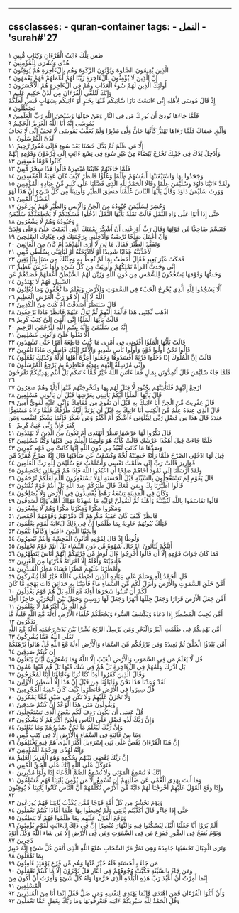 
---
cssclasses:
    - quran-container
tags:
    - النمل
    - 'surah#'27
---

طس تِلْكَ ءَايَتُ الْقُرْءَانِ وَكِتَابٍ مُّبِينٍ  ١<br>
هُدًى وَبُشْرَى لِلْمُؤْمِنِينَ  ٢<br>
الَّذِينَ يُقِيمُونَ الصَّلَوةَ وَيُؤْتُونَ الزَّكَوةَ وَهُم بِالْءَاخِرَةِ هُمْ يُوقِنُونَ  ٣<br>
إِنَّ الَّذِينَ لَا يُؤْمِنُونَ بِالْءَاخِرَةِ زَيَّنَّا لَهُمْ أَعْمَلَهُمْ فَهُمْ يَعْمَهُونَ  ٤<br>
أُولَئِكَ الَّذِينَ لَهُمْ سُوءُ الْعَذَابِ وَهُمْ فِى الْءَاخِرَةِ هُمُ الْأَخْسَرُونَ  ٥<br>
وَإِنَّكَ لَتُلَقَّى الْقُرْءَانَ مِن لَّدُنْ حَكِيمٍ عَلِيمٍ  ٦<br>
إِذْ قَالَ مُوسَى لِأَهْلِهِ إِنِّى ءَانَسْتُ نَارًا سََٔاتِيكُم مِّنْهَا بِخَبَرٍ أَوْ ءَاتِيكُم بِشِهَابٍ قَبَسٍ لَّعَلَّكُمْ تَصْطَلُونَ  ٧<br>
فَلَمَّا جَاءَهَا نُودِىَ أَن بُورِكَ مَن فِى النَّارِ وَمَنْ حَوْلَهَا وَسُبْحَنَ اللَّهِ رَبِّ الْعَلَمِينَ  ٨<br>
يَمُوسَى إِنَّهُ أَنَا اللَّهُ الْعَزِيزُ الْحَكِيمُ  ٩<br>
وَأَلْقِ عَصَاكَ فَلَمَّا رَءَاهَا تَهْتَزُّ كَأَنَّهَا جَانٌّ وَلَّى مُدْبِرًا وَلَمْ يُعَقِّبْ يَمُوسَى لَا تَخَفْ إِنِّى لَا يَخَافُ لَدَىَّ الْمُرْسَلُونَ  ١۰<br>
إِلَّا مَن ظَلَمَ ثُمَّ بَدَّلَ حُسْنًا بَعْدَ سُوءٍ فَإِنِّى غَفُورٌ رَّحِيمٌ  ١١<br>
وَأَدْخِلْ يَدَكَ فِى جَيْبِكَ تَخْرُجْ بَيْضَاءَ مِنْ غَيْرِ سُوءٍ فِى تِسْعِ ءَايَتٍ إِلَى فِرْعَوْنَ وَقَوْمِهِ إِنَّهُمْ كَانُوا قَوْمًا فَسِقِينَ  ١٢<br>
فَلَمَّا جَاءَتْهُمْ ءَايَتُنَا مُبْصِرَةً قَالُوا هَذَا سِحْرٌ مُّبِينٌ  ١٣<br>
وَجَحَدُوا بِهَا وَاسْتَيْقَنَتْهَا أَنفُسُهُمْ ظُلْمًا وَعُلُوًّا فَانظُرْ كَيْفَ كَانَ عَقِبَةُ الْمُفْسِدِينَ  ١٤<br>
وَلَقَدْ ءَاتَيْنَا دَاوُدَ وَسُلَيْمَنَ عِلْمًا وَقَالَا الْحَمْدُ لِلَّهِ الَّذِى فَضَّلَنَا عَلَى كَثِيرٍ مِّنْ عِبَادِهِ الْمُؤْمِنِينَ  ١٥<br>
وَوَرِثَ سُلَيْمَنُ دَاوُدَ وَقَالَ يَأَيُّهَا النَّاسُ عُلِّمْنَا مَنطِقَ الطَّيْرِ وَأُوتِينَا مِن كُلِّ شَىْءٍ إِنَّ هَذَا لَهُوَ الْفَضْلُ الْمُبِينُ  ١٦<br>
وَحُشِرَ لِسُلَيْمَنَ جُنُودُهُ مِنَ الْجِنِّ وَالْإِنسِ وَالطَّيْرِ فَهُمْ يُوزَعُونَ  ١٧<br>
حَتَّى إِذَا أَتَوْا عَلَى وَادِ النَّمْلِ قَالَتْ نَمْلَةٌ يَأَيُّهَا النَّمْلُ ادْخُلُوا مَسَكِنَكُمْ لَا يَحْطِمَنَّكُمْ سُلَيْمَنُ وَجُنُودُهُ وَهُمْ لَا يَشْعُرُونَ  ١٨<br>
فَتَبَسَّمَ ضَاحِكًا مِّن قَوْلِهَا وَقَالَ رَبِّ أَوْزِعْنِى أَنْ أَشْكُرَ نِعْمَتَكَ الَّتِى أَنْعَمْتَ عَلَىَّ وَعَلَى وَلِدَىَّ وَأَنْ أَعْمَلَ صَلِحًا تَرْضَىهُ وَأَدْخِلْنِى بِرَحْمَتِكَ فِى عِبَادِكَ الصَّلِحِينَ  ١٩<br>
وَتَفَقَّدَ الطَّيْرَ فَقَالَ مَا لِىَ لَا أَرَى الْهُدْهُدَ أَمْ كَانَ مِنَ الْغَائِبِينَ  ٢۰<br>
لَأُعَذِّبَنَّهُ عَذَابًا شَدِيدًا أَوْ لَأَاذْبَحَنَّهُ أَوْ لَيَأْتِيَنِّى بِسُلْطَنٍ مُّبِينٍ  ٢١<br>
فَمَكَثَ غَيْرَ بَعِيدٍ فَقَالَ أَحَطتُ بِمَا لَمْ تُحِطْ بِهِ وَجِئْتُكَ مِن سَبَإٍ بِنَبَإٍ يَقِينٍ  ٢٢<br>
إِنِّى وَجَدتُّ امْرَأَةً تَمْلِكُهُمْ وَأُوتِيَتْ مِن كُلِّ شَىْءٍ وَلَهَا عَرْشٌ عَظِيمٌ  ٢٣<br>
وَجَدتُّهَا وَقَوْمَهَا يَسْجُدُونَ لِلشَّمْسِ مِن دُونِ اللَّهِ وَزَيَّنَ لَهُمُ الشَّيْطَنُ أَعْمَلَهُمْ فَصَدَّهُمْ عَنِ السَّبِيلِ فَهُمْ لَا يَهْتَدُونَ  ٢٤<br>
أَلَّا يَسْجُدُوا لِلَّهِ الَّذِى يُخْرِجُ الْخَبْءَ فِى السَّمَوَتِ وَالْأَرْضِ وَيَعْلَمُ مَا تُخْفُونَ وَمَا تُعْلِنُونَ  ٢٥<br>
اللَّهُ لَا إِلَهَ إِلَّا هُوَ رَبُّ الْعَرْشِ الْعَظِيمِ  ٢٦<br>
قَالَ سَنَنظُرُ أَصَدَقْتَ أَمْ كُنتَ مِنَ الْكَذِبِينَ  ٢٧<br>
اذْهَب بِّكِتَبِى هَذَا فَأَلْقِهْ إِلَيْهِمْ ثُمَّ تَوَلَّ عَنْهُمْ فَانظُرْ مَاذَا يَرْجِعُونَ  ٢٨<br>
قَالَتْ يَأَيُّهَا الْمَلَؤُا إِنِّى أُلْقِىَ إِلَىَّ كِتَبٌ كَرِيمٌ  ٢٩<br>
إِنَّهُ مِن سُلَيْمَنَ وَإِنَّهُ بِسْمِ اللَّهِ الرَّحْمَنِ الرَّحِيمِ  ٣۰<br>
أَلَّا تَعْلُوا عَلَىَّ وَأْتُونِى مُسْلِمِينَ  ٣١<br>
قَالَتْ يَأَيُّهَا الْمَلَؤُا أَفْتُونِى فِى أَمْرِى مَا كُنتُ قَاطِعَةً أَمْرًا حَتَّى تَشْهَدُونِ  ٣٢<br>
قَالُوا نَحْنُ أُولُوا قُوَّةٍ وَأُولُوا بَأْسٍ شَدِيدٍ وَالْأَمْرُ إِلَيْكِ فَانظُرِى مَاذَا تَأْمُرِينَ  ٣٣<br>
قَالَتْ إِنَّ الْمُلُوكَ إِذَا دَخَلُوا قَرْيَةً أَفْسَدُوهَا وَجَعَلُوا أَعِزَّةَ أَهْلِهَا أَذِلَّةً وَكَذَلِكَ يَفْعَلُونَ  ٣٤<br>
وَإِنِّى مُرْسِلَةٌ إِلَيْهِم بِهَدِيَّةٍ فَنَاظِرَةٌ بِمَ يَرْجِعُ الْمُرْسَلُونَ  ٣٥<br>
فَلَمَّا جَاءَ سُلَيْمَنَ قَالَ أَتُمِدُّونَنِ بِمَالٍ فَمَا ءَاتَىنِ اللَّهُ خَيْرٌ مِّمَّا ءَاتَىكُم بَلْ أَنتُم بِهَدِيَّتِكُمْ تَفْرَحُونَ  ٣٦<br>
ارْجِعْ إِلَيْهِمْ فَلَنَأْتِيَنَّهُم بِجُنُودٍ لَّا قِبَلَ لَهُم بِهَا وَلَنُخْرِجَنَّهُم مِّنْهَا أَذِلَّةً وَهُمْ صَغِرُونَ  ٣٧<br>
قَالَ يَأَيُّهَا الْمَلَؤُا أَيُّكُمْ يَأْتِينِى بِعَرْشِهَا قَبْلَ أَن يَأْتُونِى مُسْلِمِينَ  ٣٨<br>
قَالَ عِفْرِيتٌ مِّنَ الْجِنِّ أَنَا ءَاتِيكَ بِهِ قَبْلَ أَن تَقُومَ مِن مَّقَامِكَ وَإِنِّى عَلَيْهِ لَقَوِىٌّ أَمِينٌ  ٣٩<br>
قَالَ الَّذِى عِندَهُ عِلْمٌ مِّنَ الْكِتَبِ أَنَا ءَاتِيكَ بِهِ قَبْلَ أَن يَرْتَدَّ إِلَيْكَ طَرْفُكَ فَلَمَّا رَءَاهُ مُسْتَقِرًّا عِندَهُ قَالَ هَذَا مِن فَضْلِ رَبِّى لِيَبْلُوَنِى ءَأَشْكُرُ أَمْ أَكْفُرُ وَمَن شَكَرَ فَإِنَّمَا يَشْكُرُ لِنَفْسِهِ وَمَن كَفَرَ فَإِنَّ رَبِّى غَنِىٌّ كَرِيمٌ  ٤۰<br>
قَالَ نَكِّرُوا لَهَا عَرْشَهَا نَنظُرْ أَتَهْتَدِى أَمْ تَكُونُ مِنَ الَّذِينَ لَا يَهْتَدُونَ  ٤١<br>
فَلَمَّا جَاءَتْ قِيلَ أَهَكَذَا عَرْشُكِ قَالَتْ كَأَنَّهُ هُوَ وَأُوتِينَا الْعِلْمَ مِن قَبْلِهَا وَكُنَّا مُسْلِمِينَ  ٤٢<br>
وَصَدَّهَا مَا كَانَت تَّعْبُدُ مِن دُونِ اللَّهِ إِنَّهَا كَانَتْ مِن قَوْمٍ كَفِرِينَ  ٤٣<br>
قِيلَ لَهَا ادْخُلِى الصَّرْحَ فَلَمَّا رَأَتْهُ حَسِبَتْهُ لُجَّةً وَكَشَفَتْ عَن سَاقَيْهَا قَالَ إِنَّهُ صَرْحٌ مُّمَرَّدٌ مِّن قَوَارِيرَ قَالَتْ رَبِّ إِنِّى ظَلَمْتُ نَفْسِى وَأَسْلَمْتُ مَعَ سُلَيْمَنَ لِلَّهِ رَبِّ الْعَلَمِينَ  ٤٤<br>
وَلَقَدْ أَرْسَلْنَا إِلَى ثَمُودَ أَخَاهُمْ صَلِحًا أَنِ اعْبُدُوا اللَّهَ فَإِذَا هُمْ فَرِيقَانِ يَخْتَصِمُونَ  ٤٥<br>
قَالَ يَقَوْمِ لِمَ تَسْتَعْجِلُونَ بِالسَّيِّئَةِ قَبْلَ الْحَسَنَةِ لَوْلَا تَسْتَغْفِرُونَ اللَّهَ لَعَلَّكُمْ تُرْحَمُونَ  ٤٦<br>
قَالُوا اطَّيَّرْنَا بِكَ وَبِمَن مَّعَكَ قَالَ طَئِرُكُمْ عِندَ اللَّهِ بَلْ أَنتُمْ قَوْمٌ تُفْتَنُونَ  ٤٧<br>
وَكَانَ فِى الْمَدِينَةِ تِسْعَةُ رَهْطٍ يُفْسِدُونَ فِى الْأَرْضِ وَلَا يُصْلِحُونَ  ٤٨<br>
قَالُوا تَقَاسَمُوا بِاللَّهِ لَنُبَيِّتَنَّهُ وَأَهْلَهُ ثُمَّ لَنَقُولَنَّ لِوَلِيِّهِ مَا شَهِدْنَا مَهْلِكَ أَهْلِهِ وَإِنَّا لَصَدِقُونَ  ٤٩<br>
وَمَكَرُوا مَكْرًا وَمَكَرْنَا مَكْرًا وَهُمْ لَا يَشْعُرُونَ  ٥۰<br>
فَانظُرْ كَيْفَ كَانَ عَقِبَةُ مَكْرِهِمْ أَنَّا دَمَّرْنَهُمْ وَقَوْمَهُمْ أَجْمَعِينَ  ٥١<br>
فَتِلْكَ بُيُوتُهُمْ خَاوِيَةً بِمَا ظَلَمُوا إِنَّ فِى ذَلِكَ لَءَايَةً لِّقَوْمٍ يَعْلَمُونَ  ٥٢<br>
وَأَنجَيْنَا الَّذِينَ ءَامَنُوا وَكَانُوا يَتَّقُونَ  ٥٣<br>
وَلُوطًا إِذْ قَالَ لِقَوْمِهِ أَتَأْتُونَ الْفَحِشَةَ وَأَنتُمْ تُبْصِرُونَ  ٥٤<br>
أَئِنَّكُمْ لَتَأْتُونَ الرِّجَالَ شَهْوَةً مِّن دُونِ النِّسَاءِ بَلْ أَنتُمْ قَوْمٌ تَجْهَلُونَ  ٥٥<br>
فَمَا كَانَ جَوَابَ قَوْمِهِ إِلَّا أَن قَالُوا أَخْرِجُوا ءَالَ لُوطٍ مِّن قَرْيَتِكُمْ إِنَّهُمْ أُنَاسٌ يَتَطَهَّرُونَ  ٥٦<br>
فَأَنجَيْنَهُ وَأَهْلَهُ إِلَّا امْرَأَتَهُ قَدَّرْنَهَا مِنَ الْغَبِرِينَ  ٥٧<br>
وَأَمْطَرْنَا عَلَيْهِم مَّطَرًا فَسَاءَ مَطَرُ الْمُنذَرِينَ  ٥٨<br>
قُلِ الْحَمْدُ لِلَّهِ وَسَلَمٌ عَلَى عِبَادِهِ الَّذِينَ اصْطَفَى ءَاللَّهُ خَيْرٌ أَمَّا يُشْرِكُونَ  ٥٩<br>
أَمَّنْ خَلَقَ السَّمَوَتِ وَالْأَرْضَ وَأَنزَلَ لَكُم مِّنَ السَّمَاءِ مَاءً فَأَنبَتْنَا بِهِ حَدَائِقَ ذَاتَ بَهْجَةٍ مَّا كَانَ لَكُمْ أَن تُنبِتُوا شَجَرَهَا أَءِلَهٌ مَّعَ اللَّهِ بَلْ هُمْ قَوْمٌ يَعْدِلُونَ  ٦۰<br>
أَمَّن جَعَلَ الْأَرْضَ قَرَارًا وَجَعَلَ خِلَلَهَا أَنْهَرًا وَجَعَلَ لَهَا رَوَسِىَ وَجَعَلَ بَيْنَ الْبَحْرَيْنِ حَاجِزًا أَءِلَهٌ مَّعَ اللَّهِ بَلْ أَكْثَرُهُمْ لَا يَعْلَمُونَ  ٦١<br>
أَمَّن يُجِيبُ الْمُضْطَرَّ إِذَا دَعَاهُ وَيَكْشِفُ السُّوءَ وَيَجْعَلُكُمْ خُلَفَاءَ الْأَرْضِ أَءِلَهٌ مَّعَ اللَّهِ قَلِيلًا مَّا تَذَكَّرُونَ  ٦٢<br>
أَمَّن يَهْدِيكُمْ فِى ظُلُمَتِ الْبَرِّ وَالْبَحْرِ وَمَن يُرْسِلُ الرِّيَحَ بُشْرًا بَيْنَ يَدَىْ رَحْمَتِهِ أَءِلَهٌ مَّعَ اللَّهِ تَعَلَى اللَّهُ عَمَّا يُشْرِكُونَ  ٦٣<br>
أَمَّن يَبْدَؤُا الْخَلْقَ ثُمَّ يُعِيدُهُ وَمَن يَرْزُقُكُم مِّنَ السَّمَاءِ وَالْأَرْضِ أَءِلَهٌ مَّعَ اللَّهِ قُلْ هَاتُوا بُرْهَنَكُمْ إِن كُنتُمْ صَدِقِينَ  ٦٤<br>
قُل لَّا يَعْلَمُ مَن فِى السَّمَوَتِ وَالْأَرْضِ الْغَيْبَ إِلَّا اللَّهُ وَمَا يَشْعُرُونَ أَيَّانَ يُبْعَثُونَ  ٦٥<br>
بَلِ ادَّرَكَ عِلْمُهُمْ فِى الْءَاخِرَةِ بَلْ هُمْ فِى شَكٍّ مِّنْهَا بَلْ هُم مِّنْهَا عَمُونَ  ٦٦<br>
وَقَالَ الَّذِينَ كَفَرُوا أَءِذَا كُنَّا تُرَبًا وَءَابَاؤُنَا أَئِنَّا لَمُخْرَجُونَ  ٦٧<br>
لَقَدْ وُعِدْنَا هَذَا نَحْنُ وَءَابَاؤُنَا مِن قَبْلُ إِنْ هَذَا إِلَّا أَسَطِيرُ الْأَوَّلِينَ  ٦٨<br>
قُلْ سِيرُوا فِى الْأَرْضِ فَانظُرُوا كَيْفَ كَانَ عَقِبَةُ الْمُجْرِمِينَ  ٦٩<br>
وَلَا تَحْزَنْ عَلَيْهِمْ وَلَا تَكُن فِى ضَيْقٍ مِّمَّا يَمْكُرُونَ  ٧۰<br>
وَيَقُولُونَ مَتَى هَذَا الْوَعْدُ إِن كُنتُمْ صَدِقِينَ  ٧١<br>
قُلْ عَسَى أَن يَكُونَ رَدِفَ لَكُم بَعْضُ الَّذِى تَسْتَعْجِلُونَ  ٧٢<br>
وَإِنَّ رَبَّكَ لَذُو فَضْلٍ عَلَى النَّاسِ وَلَكِنَّ أَكْثَرَهُمْ لَا يَشْكُرُونَ  ٧٣<br>
وَإِنَّ رَبَّكَ لَيَعْلَمُ مَا تُكِنُّ صُدُورُهُمْ وَمَا يُعْلِنُونَ  ٧٤<br>
وَمَا مِنْ غَائِبَةٍ فِى السَّمَاءِ وَالْأَرْضِ إِلَّا فِى كِتَبٍ مُّبِينٍ  ٧٥<br>
إِنَّ هَذَا الْقُرْءَانَ يَقُصُّ عَلَى بَنِى إِسْرَءِيلَ أَكْثَرَ الَّذِى هُمْ فِيهِ يَخْتَلِفُونَ  ٧٦<br>
وَإِنَّهُ لَهُدًى وَرَحْمَةٌ لِّلْمُؤْمِنِينَ  ٧٧<br>
إِنَّ رَبَّكَ يَقْضِى بَيْنَهُم بِحُكْمِهِ وَهُوَ الْعَزِيزُ الْعَلِيمُ  ٧٨<br>
فَتَوَكَّلْ عَلَى اللَّهِ إِنَّكَ عَلَى الْحَقِّ الْمُبِينِ  ٧٩<br>
إِنَّكَ لَا تُسْمِعُ الْمَوْتَى وَلَا تُسْمِعُ الصُّمَّ الدُّعَاءَ إِذَا وَلَّوْا مُدْبِرِينَ  ٨۰<br>
وَمَا أَنتَ بِهَدِى الْعُمْىِ عَن ضَلَلَتِهِمْ إِن تُسْمِعُ إِلَّا مَن يُؤْمِنُ بَِٔايَتِنَا فَهُم مُّسْلِمُونَ  ٨١<br>
وَإِذَا وَقَعَ الْقَوْلُ عَلَيْهِمْ أَخْرَجْنَا لَهُمْ دَابَّةً مِّنَ الْأَرْضِ تُكَلِّمُهُمْ أَنَّ النَّاسَ كَانُوا بَِٔايَتِنَا لَا يُوقِنُونَ  ٨٢<br>
وَيَوْمَ نَحْشُرُ مِن كُلِّ أُمَّةٍ فَوْجًا مِّمَّن يُكَذِّبُ بَِٔايَتِنَا فَهُمْ يُوزَعُونَ  ٨٣<br>
حَتَّى إِذَا جَاءُو قَالَ أَكَذَّبْتُم بَِٔايَتِى وَلَمْ تُحِيطُوا بِهَا عِلْمًا أَمَّاذَا كُنتُمْ تَعْمَلُونَ  ٨٤<br>
وَوَقَعَ الْقَوْلُ عَلَيْهِم بِمَا ظَلَمُوا فَهُمْ لَا يَنطِقُونَ  ٨٥<br>
أَلَمْ يَرَوْا أَنَّا جَعَلْنَا الَّيْلَ لِيَسْكُنُوا فِيهِ وَالنَّهَارَ مُبْصِرًا إِنَّ فِى ذَلِكَ لَءَايَتٍ لِّقَوْمٍ يُؤْمِنُونَ  ٨٦<br>
وَيَوْمَ يُنفَخُ فِى الصُّورِ فَفَزِعَ مَن فِى السَّمَوَتِ وَمَن فِى الْأَرْضِ إِلَّا مَن شَاءَ اللَّهُ وَكُلٌّ أَتَوْهُ دَخِرِينَ  ٨٧<br>
وَتَرَى الْجِبَالَ تَحْسَبُهَا جَامِدَةً وَهِىَ تَمُرُّ مَرَّ السَّحَابِ صُنْعَ اللَّهِ الَّذِى أَتْقَنَ كُلَّ شَىْءٍ إِنَّهُ خَبِيرٌ بِمَا تَفْعَلُونَ  ٨٨<br>
مَن جَاءَ بِالْحَسَنَةِ فَلَهُ خَيْرٌ مِّنْهَا وَهُم مِّن فَزَعٍ يَوْمَئِذٍ ءَامِنُونَ  ٨٩<br>
وَمَن جَاءَ بِالسَّيِّئَةِ فَكُبَّتْ وُجُوهُهُمْ فِى النَّارِ هَلْ تُجْزَوْنَ إِلَّا مَا كُنتُمْ تَعْمَلُونَ  ٩۰<br>
إِنَّمَا أُمِرْتُ أَنْ أَعْبُدَ رَبَّ هَذِهِ الْبَلْدَةِ الَّذِى حَرَّمَهَا وَلَهُ كُلُّ شَىْءٍ وَأُمِرْتُ أَنْ أَكُونَ مِنَ الْمُسْلِمِينَ  ٩١<br>
وَأَنْ أَتْلُوَا الْقُرْءَانَ فَمَنِ اهْتَدَى فَإِنَّمَا يَهْتَدِى لِنَفْسِهِ وَمَن ضَلَّ فَقُلْ إِنَّمَا أَنَا مِنَ الْمُنذِرِينَ  ٩٢<br>
وَقُلِ الْحَمْدُ لِلَّهِ سَيُرِيكُمْ ءَايَتِهِ فَتَعْرِفُونَهَا وَمَا رَبُّكَ بِغَفِلٍ عَمَّا تَعْمَلُونَ  ٩٣<br>

